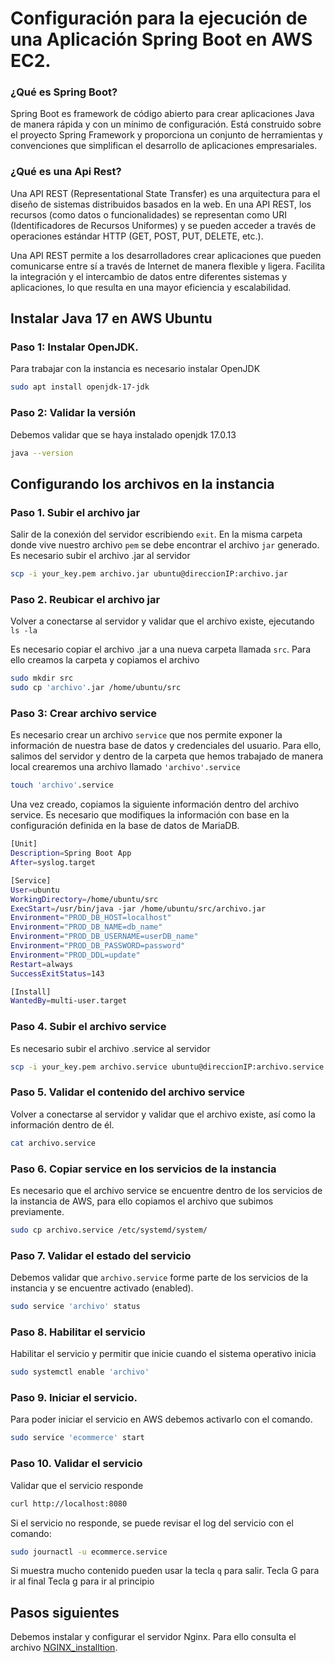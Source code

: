 # Configuración para la ejecución de una Aplicación Spring Boot en AWS EC2.

### ¿Qué es Spring Boot?

Spring Boot es framework de código abierto para crear aplicaciones Java de manera rápida y con un mínimo de configuración. Está construido sobre el proyecto Spring Framework y proporciona un conjunto de herramientas y convenciones que simplifican el desarrollo de aplicaciones empresariales.

### ¿Qué es una Api Rest?

Una API REST (Representational State Transfer) es una arquitectura para el diseño de sistemas distribuidos basados en la web. En una API REST, los recursos (como datos o funcionalidades) se representan como URI (Identificadores de Recursos Uniformes) y se pueden acceder a través de operaciones estándar HTTP (GET, POST, PUT, DELETE, etc.).

Una API REST permite a los desarrolladores crear aplicaciones que pueden comunicarse entre sí a través de Internet de manera flexible y ligera. Facilita la integración y el intercambio de datos entre diferentes sistemas y aplicaciones, lo que resulta en una mayor eficiencia y escalabilidad.

## Instalar Java 17 en AWS Ubuntu

### Paso 1: Instalar OpenJDK.

Para trabajar con la instancia es necesario instalar OpenJDK

   ```bash
   sudo apt install openjdk-17-jdk
   ```

### Paso 2: Validar la versión

Debemos validar que se haya instalado openjdk 17.0.13 

   ```bash
   java --version
   ```

## Configurando los archivos en la instancia

### Paso 1. Subir el archivo jar

Salir de la conexión del servidor escribiendo `exit`. En la misma carpeta donde vive nuestro archivo `pem` se debe encontrar el archivo `jar` generado. Es necesario subir el archivo .jar al servidor

   ```bash
   scp -i your_key.pem archivo.jar ubuntu@direccionIP:archivo.jar
   ```

### Paso 2. Reubicar el archivo jar

Volver a conectarse al servidor y validar que el archivo existe, ejecutando `ls -la`

Es necesario copiar el archivo .jar a una nueva carpeta llamada `src`. Para ello creamos la carpeta y copiamos el archivo

   ```bash
   sudo mkdir src
   sudo cp 'archivo'.jar /home/ubuntu/src
   ```

### Paso 3: Crear archivo service

Es necesario crear un archivo `service` que nos permite exponer la información de nuestra base de datos y credenciales del usuario.
Para ello, salimos del servidor y dentro de la carpeta que hemos trabajado de manera local crearemos una archivo llamado `'archivo'.service`

   ```bash
   touch 'archivo'.service
   ```

Una vez creado, copiamos la siguiente información dentro del archivo service. Es necesario que modifiques la información con base en la configuración definida en la base de datos de MariaDB.

   ```bash
   [Unit]
   Description=Spring Boot App
   After=syslog.target

   [Service]
   User=ubuntu
   WorkingDirectory=/home/ubuntu/src
   ExecStart=/usr/bin/java -jar /home/ubuntu/src/archivo.jar
   Environment="PROD_DB_HOST=localhost"
   Environment="PROD_DB_NAME=db_name"
   Environment="PROD_DB_USERNAME=userDB_name"
   Environment="PROD_DB_PASSWORD=password"
   Environment="PROD_DDL=update"
   Restart=always
   SuccessExitStatus=143

   [Install]
   WantedBy=multi-user.target
   ```

### Paso 4. Subir el archivo service

Es necesario subir el archivo .service al servidor

   ```bash
   scp -i your_key.pem archivo.service ubuntu@direccionIP:archivo.service
   ```

### Paso 5. Validar el contenido del archivo service

Volver a conectarse al servidor y validar que el archivo existe, así como la información dentro de él.

   ```bash
   cat archivo.service
   ```

### Paso 6. Copiar service en los servicios de la instancia

Es necesario que el archivo service se encuentre dentro de los servicios de la instancia de AWS, para ello copiamos el archivo que subimos previamente.

   ```bash 
   sudo cp archivo.service /etc/systemd/system/
   ```

### Paso 7. Validar el estado del servicio

Debemos validar que `archivo.service` forme parte de los servicios de la instancia y se encuentre activado (enabled).

   ```bash
   sudo service 'archivo' status
   ```

### Paso 8. Habilitar el servicio

Habilitar el servicio y permitir que inicie cuando el sistema operativo inicia

   ```bash
   sudo systemctl enable 'archivo'
   ```

### Paso 9. Iniciar el servicio.

Para poder iniciar el servicio en AWS debemos activarlo con el comando.

   ```bash
   sudo service 'ecommerce' start
   ```

### Paso 10. Validar el servicio

Validar que el servicio responde

   ```bash
   curl http://localhost:8080
   ```

Si el servicio no responde, se puede revisar el log del servicio con el comando:

   ```bash
   sudo journactl -u ecommerce.service
   ```

Si muestra mucho contenido pueden usar la tecla `q` para salir.
   Tecla G para ir al final
   Tecla g para ir al principio


## Pasos siguientes

Debemos instalar y configurar el servidor Nginx. Para ello consulta el archivo [NGINX_installtion](/NGINX_installation_guide.md).
